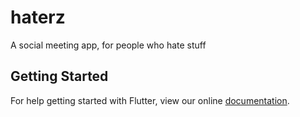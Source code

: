 # haterz

A social meeting app, for people who hate stuff

## Getting Started

For help getting started with Flutter, view our online
[documentation](https://flutter.io/).
